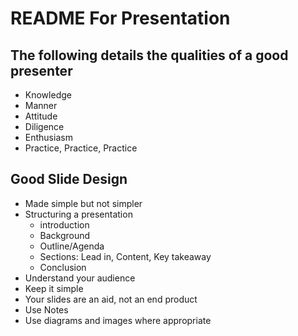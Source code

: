# README For Presentation

## The following details the qualities of a good presenter

- Knowledge
- Manner
- Attitude
- Diligence
- Enthusiasm
- Practice, Practice, Practice

## Good Slide Design

- Made simple but not simpler
- Structuring a presentation
  - introduction
  - Background
  - Outline/Agenda
  - Sections: Lead in, Content, Key takeaway
  - Conclusion
- Understand your audience
- Keep it simple
- Your slides are an aid, not an end product
- Use Notes
- Use diagrams and images where appropriate
